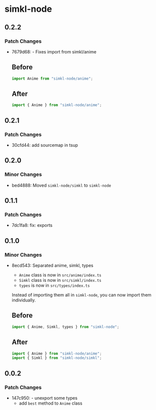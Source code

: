 # simkl-node

## 0.2.2

### Patch Changes

- 7679d68: - Fixes import from simkl/anime

  ## Before

  ```ts
  import Anime from "simkl-node/anime";
  ```

  ## After

  ```ts
  import { Anime } from "simkl-node/anime";
  ```

## 0.2.1

### Patch Changes

- 30cfd44: add sourcemap in tsup

## 0.2.0

### Minor Changes

- bed4888: Moved `simkl-node/simkl` to `simkl-node`

## 0.1.1

### Patch Changes

- 7dc1fa8: fix: exports

## 0.1.0

### Minor Changes

- 8ecd543: Separated anime, simkl, types

  - `Anime` class is now in `src/anime/index.ts`
  - `Simkl` class is now in `src/simkl/index.ts`
  - `types` is now in `src/types/index.ts`

  Instead of importing them all in `simkl-node`, you can now import them individually.

  ## Before

  ```ts
  import { Anime, Simkl, types } from "simkl-node";
  ```

  ## After

  ```ts
  import { Anime } from "simkl-node/anime";
  import { Simkl } from "simkl-node/simkl";
  ```

## 0.0.2

### Patch Changes

- 147c950: - unexport some types
  - add `best` method to `Anime` class
